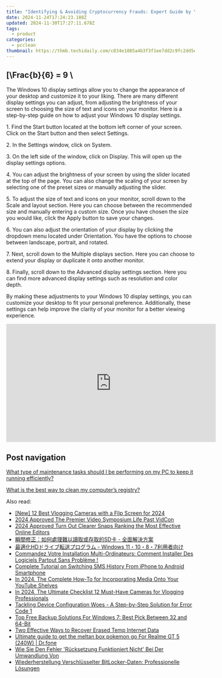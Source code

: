 ```yaml
---
title: "Identifying & Avoiding Cryptocurrency Frauds: Expert Guide by YL Computing"
date: 2024-11-24T17:24:23.188Z
updated: 2024-11-30T17:27:11.678Z
tags:
  - product
categories:
  - pcclean
thumbnail: https://thmb.techidaily.com/c834e1885a4b3f3f1ee7dd2c9fc2dd5ec6f5c9eaec19dd6a1d5eb489c36a841d.jpg
---
```


## \[\Frac{b}{6} = 9 \

The Windows 10 display settings allow you to change the appearance of your desktop and customize it to your liking. There are many different display settings you can adjust, from adjusting the brightness of your screen to choosing the size of text and icons on your monitor. Here is a step-by-step guide on how to adjust your Windows 10 display settings. 

1\. Find the Start button located at the bottom left corner of your screen. Click on the Start button and then select Settings.

2\. In the Settings window, click on System.

3\. On the left side of the window, click on Display. This will open up the display settings options. 

4\. You can adjust the brightness of your screen by using the slider located at the top of the page. You can also change the scaling of your screen by selecting one of the preset sizes or manually adjusting the slider.

5\. To adjust the size of text and icons on your monitor, scroll down to the Scale and layout section. Here you can choose between the recommended size and manually entering a custom size. Once you have chosen the size you would like, click the Apply button to save your changes.

6\. You can also adjust the orientation of your display by clicking the dropdown menu located under Orientation. You have the options to choose between landscape, portrait, and rotated.

7\. Next, scroll down to the Multiple displays section. Here you can choose to extend your display or duplicate it onto another monitor.

8\. Finally, scroll down to the Advanced display settings section. Here you can find more advanced display settings such as resolution and color depth. 

By making these adjustments to your Windows 10 display settings, you can customize your desktop to fit your personal preference. Additionally, these settings can help improve the clarity of your monitor for a better viewing experience.

<!-- affiliate ads begin -->
<iframe width="560" height="315" src="https://www.youtube.com/embed/LT4sdZgUvRQ?si=SvQD5FouEzu4UHpJ" title="YouTube video player" frameborder="0" allow="accelerometer; autoplay; clipboard-write; encrypted-media; gyroscope; picture-in-picture; web-share" referrerpolicy="strict-origin-when-cross-origin" allowfullscreen></iframe>
<!-- affiliate ads end -->

## Post navigation

[What type of maintenance tasks should I be performing on my PC to keep it running efficiently?](https://tools.techidaily.com/pcclean/products/)

[What is the best way to clean my computer’s registry?](https://tools.techidaily.com/pcclean/products/)

<ins class="adsbygoogle"
     style="display:block"
     data-ad-format="autorelaxed"
     data-ad-client="ca-pub-7571918770474297"
     data-ad-slot="1223367746"></ins>

<ins class="adsbygoogle"
     style="display:block"
     data-ad-client="ca-pub-7571918770474297"
     data-ad-slot="8358498916"
     data-ad-format="auto"
     data-full-width-responsive="true"></ins>

<span class="atpl-alsoreadstyle">Also read:</span>
<div><ul>
<li><a href="https://facebook-record-videos.techidaily.com/new-12-best-vlogging-cameras-with-a-flip-screen-for-2024/"><u>[New] 12 Best Vlogging Cameras with a Flip Screen for 2024</u></a></li>
<li><a href="https://youtube-docs.techidaily.com/approved-the-premier-video-symposium-life-past-vidcon/"><u>2024 Approved The Premier Video Symposium Life Past VidCon</u></a></li>
<li><a href="https://some-skills.techidaily.com/2024-approved-turn-out-clearer-snaps-ranking-the-most-effective-online-editors/"><u>2024 Approved Turn Out Clearer Snaps Ranking the Most Effective Online Editors</u></a></li>
<li><a href="https://win-cloud.techidaily.com/1728489141580-sd/"><u>瞬間修正：如何處理難以讀取或存取的SD卡 - 全面解決方案</u></a></li>
<li><a href="https://win-cloud.techidaily.com/hd-windows-111087/"><u>最適化HDドライブ転送プログラム - Windows 11・10・8・7利用者向け</u></a></li>
<li><a href="https://win-cloud.techidaily.com/commandez-votre-installation-multi-ordinateurs-comment-installer-des-logiciels-partout-sans-probleme/"><u>Commandez Votre Installation Multi-Ordinateurs: Comment Installer Des Logiciels Partout Sans Problème !</u></a></li>
<li><a href="https://hardware-help.techidaily.com/complete-tutorial-on-switching-sms-history-from-iphone-to-android-smartphone/"><u>Complete Tutorial on Switching SMS History From iPhone to Android Smartphone</u></a></li>
<li><a href="https://some-skills.techidaily.com/in-2024-the-complete-how-to-for-incorporating-media-onto-your-youtube-shelves/"><u>In 2024, The Complete How-To for Incorporating Media Onto Your YouTube Shelves</u></a></li>
<li><a href="https://youtube-zero.techidaily.com/24-the-ultimate-checklist-12-must-have-cameras-for-vlogging-professionals/"><u>In 2024, The Ultimate Checklist 12 Must-Have Cameras for Vlogging Professionals</u></a></li>
<li><a href="https://driver-error.techidaily.com/tackling-device-configuration-woes-a-step-by-step-solution-for-error-code-1/"><u>Tackling Device Configuration Woes - A Step-by-Step Solution for Error Code 1</u></a></li>
<li><a href="https://win-cloud.techidaily.com/top-free-backup-solutions-for-windows-7-best-pick-between-32-and-64-bit/"><u>Top Free Backup Solutions For Windows 7: Best Pick Between 32 and 64-Bit</u></a></li>
<li><a href="https://win-cloud.techidaily.com/two-effective-ways-to-recover-erased-temp-internet-data/"><u>Two Effective Ways to Recover Erased Temp Internet Data</u></a></li>
<li><a href="https://pokemon-go-android.techidaily.com/ultimate-guide-to-get-the-meltan-box-pokemon-go-for-realme-gt-5-240w-drfone-by-drfone-virtual-android/"><u>Ultimate guide to get the meltan box pokemon go For Realme GT 5 (240W) | Dr.fone</u></a></li>
<li><a href="https://win-cloud.techidaily.com/wie-sie-den-fehler-rucksetzung-funktioniert-nicht-bei-der-umwandlung-von/"><u>Wie Sie Den Fehler 'Rücksetzung Funktioniert Nicht' Bei Der Umwandlung Von</u></a></li>
<li><a href="https://win-cloud.techidaily.com/wiederherstellung-verschlusselter-bitlocker-daten-professionelle-losungen/"><u>Wiederherstellung Verschlüsselter BitLocker-Daten: Professionelle Lösungen</u></a></li>
</ul></div>

